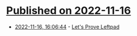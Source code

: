 # [Published on 2022-11-16](index.md)

* [2022-11-16, 16:06:44](https://lobste.rs/s/u768se/let_s_prove_leftpad) - [Let's Prove Leftpad](https://www.hillelwayne.com/post/lpl/)
